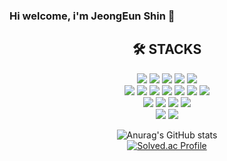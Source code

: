 ### Hi welcome, i'm JeongEun Shin 👋

<div align=center><h2>🛠️ STACKS</h2>
<img src="https://img.shields.io/badge/java-007396?style=for-the-badge&logo=java&logoColor=white">
<img src="https://img.shields.io/badge/spring-6DB33F?style=for-the-badge&logo=spring&logoColor=white">
<img src="https://img.shields.io/badge/springboot-6DB33F?style=for-the-badge&logo=springboot&logoColor=white">
<img src="https://img.shields.io/badge/springSecurity-6DB33F?style=for-the-badge&logo=springSecurity&logoColor=white">
<img src="https://img.shields.io/badge/OAuth2-000000?style=for-the-badge&logo=OAuth2&logoColor=white">

<br>
<img src="https://img.shields.io/badge/jUnit5-25A162?style=for-the-badge&logo=jUnit5&logoColor=white">
<img src="https://img.shields.io/badge/jpa-59666C?style=for-the-badge&logo=hibernate&logoColor=white">
  <img src="https://img.shields.io/badge/mybatis-000000?style=for-the-badge&logo=mybatis&logoColor=white">
<img src="https://img.shields.io/badge/gradle-02303A?style=for-the-badge&logo=gradle&logoColor=white">
<img src="https://img.shields.io/badge/apachemaven-C71A36?style=for-the-badge&logo=apachemaven&logoColor=white">


<img src="https://img.shields.io/badge/mysql-4479A1?style=for-the-badge&logo=mysql&logoColor=white">
 <img src="https://img.shields.io/badge/oracle-F80000?style=for-the-badge&logo=oracle&logoColor=white">

<!-- <img src="https://img.shields.io/badge/jquery-0769AD?style=for-the-badge&logo=jpql&logoColor=white"> -->

<br>
<img src="https://img.shields.io/badge/Thymeleaf-23005C0F?style=for-the-badge&logo=thymeleaf&logoColor=white">
  <img src="https://img.shields.io/badge/html5-E34F26?style=for-the-badge&logo=html5&logoColor=white">
  <img src="https://img.shields.io/badge/css-1572B6?style=for-the-badge&logo=css3&logoColor=white">
   <img src="https://img.shields.io/badge/jquery-0769AD?style=for-the-badge&logo=jquery&logoColor=white">
  

<br>
<img src="https://img.shields.io/badge/github-181717?style=for-the-badge&logo=github&logoColor=white">
<img src="https://img.shields.io/badge/slack-4A154B?style=for-the-badge&logo=Slack&logoColor=white">
<br>

![Anurag's GitHub stats](https://github-readme-stats.vercel.app/api?username=SinJeongEun&show_icons=true&theme=radical)
<br>
[![Solved.ac Profile](http://mazassumnida.wtf/api/v2/generate_badge?boj=j2c2g5)](https://solved.ac/j2c2g5/)
</div>
